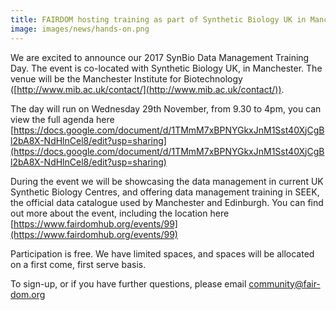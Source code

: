 ```yaml
---
title: FAIRDOM hosting training as part of Synthetic Biology UK in Manchester on Wednesday 29th November.
image: images/news/hands-on.png
---
```



We are excited to announce our 2017 SynBio Data Management Training Day. The event is co-located with Synthetic Biology UK, in Manchester. The venue will be the Manchester Institute for Biotechnology ([http://www.mib.ac.uk/contact/](http://www.mib.ac.uk/contact/)).

The day will run on Wednesday 29th November, from 9.30 to 4pm, you can view the full agenda here [https://docs.google.com/document/d/1TMmM7xBPNYGkxJnM1Sst40XjCgBl2bA8X-NdHlnCel8/edit?usp=sharing](https://docs.google.com/document/d/1TMmM7xBPNYGkxJnM1Sst40XjCgBl2bA8X-NdHlnCel8/edit?usp=sharing)

During the event we will be showcasing the data management in current UK Synthetic Biology Centres, and offering data management training in SEEK, the official data catalogue used by Manchester and Edinburgh. You can find out more about the event, including the location here [https://www.fairdomhub.org/events/99](https://www.fairdomhub.org/events/99)

Participation is free. We have limited spaces, and spaces will be allocated on a first come, first serve basis.

To sign-up, or if you have further questions,  please email community@fair-dom.org
